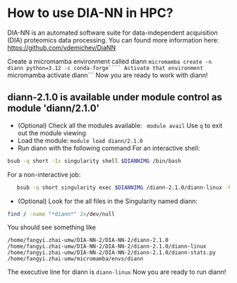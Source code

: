 # How to use DIA-NN in HPC?
DIA-NN is an automated software suite for data-independent acquisition (DIA) proteomics data processing.
You can found more information here: https://github.com/vdemichev/DiaNN

Create a micromamba environment called diann
```micromamba create -n diann python=3.12 -c conda-forge````
Activate that environment
``` micromamba activate diann```
Now you are ready to work with diann!

## diann-2.1.0 is available under module control as module 'diann/2.1.0'
- (Optional) Check all the modules available: ``` module avail```
Use ```q``` to exit out the module viewing
- Load the module: ```module load diann/2.1.0```
- Run diann with the following command
For an interactive shell:
```bash
bsub -q short -Is singularity shell $DIANNIMG /bin/bash
```
For a non-interactive job:
``` bash
   bsub -q short singularity exec $DIANNIMG /diann-2.1.0/diann-linux -h
```
- (Optional) Look for the all files in the Singularity named diann:
```bash
find / -name "*diann*" 2>/dev/null
```
You should see something like
```
/home/fangyi.zhai-umw/DIA-NN-2/DIA-NN-2/diann-2.1.0
/home/fangyi.zhai-umw/DIA-NN-2/DIA-NN-2/diann-2.1.0/diann-linux
/home/fangyi.zhai-umw/DIA-NN-2/DIA-NN-2/diann-2.1.0/diann-stats.py
/home/fangyi.zhai-umw/micromamba/envs/diann
```
The executive line for diann is ```diann-linux```
Now you are ready to run diann!


